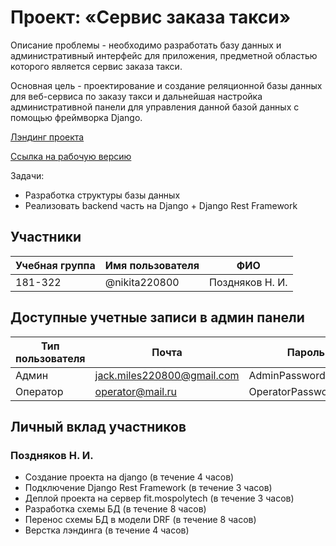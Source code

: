 # Проект: «Сервис заказа такси»

Описание проблемы - необходимо разработать базу данных и административный интерфейс для приложения, предметной областью которого является сервис заказа такси.

Основная цель - проектирование и создание реляционной базы данных для веб-сервиса по заказу такси и дальнейшая настройка административной панели для управления данной базой данных с помощью фреймворка Django.

[Лэндинг проекта](http://taxi-service-landing.std-884.ist.mospolytech.ru/)

[Ссылка на рабочую версию](http://taxi-service.std-884.ist.mospolytech.ru/)

Задачи:

- Разработка структуры базы данных
- Реализовать backend часть на Django + Django Rest Framework

## Участники

| Учебная группа | Имя пользователя | ФИО             |
| -------------- | ---------------- | --------------- |
| 181-322        | @nikita220800    | Поздняков Н. И. |

## Доступные учетные записи в админ панели

| Тип пользователя | Почта                      | Пароль               |
| ---------------- | -------------------------- | -------------------- |
| Админ            | jack.miles220800@gmail.com | AdminPassword1234    |
| Оператор         | operator@mail.ru           | OperatorPassword1234 |

## Личный вклад участников

### Поздняков Н. И.

- Создание проекта на django (в течение 4 часов)
- Подключение Django Rest Framework (в течение 3 часов)
- Деплой проекта на сервер fit.mospolytech (в течение 3 часов)
- Разработка схемы БД (в течение 8 часов)
- Перенос схемы БД в модели DRF (в течение 8 часов)
- Верстка лэндинга (в течение 4 часов)
